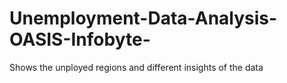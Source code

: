 # Unemployment-Data-Analysis-OASIS-Infobyte-
Shows the unployed regions and different insights of the data 
